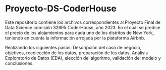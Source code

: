 # Proyecto-DS-CoderHouse
Este repositorio contiene los archivos correspondientes al Proyecto Final de Data Science comisión 32695 CoderHouse, año 2023. En el cuál se predice el precio de los alojamientos para cada uno de los distritos de New York, teniendo en cuenta la información arrojada por la plataforma Airbnb.

Realizando los siguientes pasos: Descripción del caso de negocio, objetivos, recolección de los datos, preparación de los datos, Análisis Exploratorio de Datos (EDA), elección del algoritmo, validación del modelo y conclusiones.
